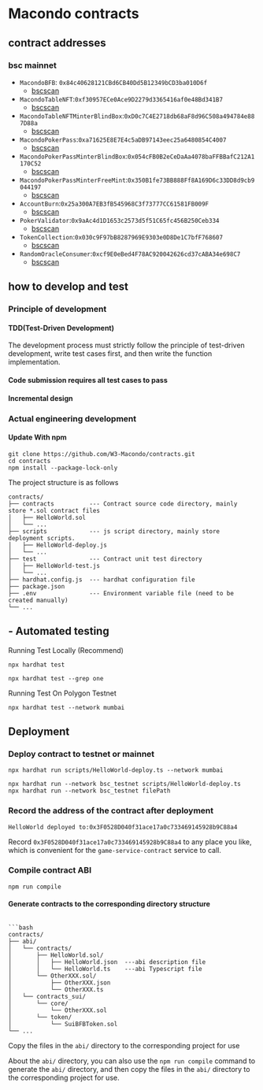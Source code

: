 # Macondo contracts

## contract addresses

### bsc mainnet

- `MacondoBFB`: `0x84c40628121CBd6CB40Dd5B12349bCD3ba010D6f`
  - [bscscan](https://bscscan.com/address/0x84c40628121CBd6CB40Dd5B12349bCD3ba010D6f)
- `MacondoTableNFT`:`0xf30957ECe0Ace9D2279d3365416af0e48Bd341B7`
  - [bscscan](https://bscscan.com/address/0xf30957ECe0Ace9D2279d3365416af0e48Bd341B7)
- `MacondoTableNFTMinterBlindBox`:`0xD0c7C4E2718db68aF8d96C508a494784e887D88a`
  - [bscscan](https://bscscan.com/address/0xD0c7C4E2718db68aF8d96C508a494784e887D88a)
- `MacondoPokerPass`:`0xa71625E8E7E4c5aDB97143eec25a6480854C4007`
  - [bscscan](https://bscscan.com/address/0xa71625E8E7E4c5aDB97143eec25a6480854C4007)
- `MacondoPokerPassMinterBlindBox`:`0x054cFB0B2eCeDaAa4078baFFBBafC212A1170C52`
  - [bscscan](https://bscscan.com/address/0x054cFB0B2eCeDaAa4078baFFBBafC212A1170C52)
- `MacondoPokerPassMinterFreeMint`:`0x350B1fe73BB888Ff8A169D6c33DD8d9cb9044197`
  - [bscscan](https://bscscan.com/address/0x350B1fe73BB888Ff8A169D6c33DD8d9cb9044197)
- `AccountBurn`:`0x25a300A7EB3fB545968C3f73777CC61581FB009F`
  - [bscscan](https://bscscan.com/address/0x25a300A7EB3fB545968C3f73777CC61581FB009F)
- `PokerValidator`:`0x9aAc4d1D1653c2573d5f51C65fc456B250Ceb334`
  - [bscscan](https://bscscan.com/address/0x9aAc4d1D1653c2573d5f51C65fc456B250Ceb334)
- `TokenCollection`:`0x030c9F97bB8287969E9303e0D8De1C7bfF768607`
  - [bscscan](https://bscscan.com/address/0x030c9F97bB8287969E9303e0D8De1C7bfF768607)
- `RandomOracleConsumer`:`0xcf9E0eBed4F78AC920042626cd37cABA34e698C7`
  - [bscscan](https://bscscan.com/address/0xcf9E0eBed4F78AC920042626cd37cABA34e698C7)

## how to develop and test

### Principle of development

#### TDD(Test-Driven Development)

The development process must strictly follow the principle of test-driven development, write test cases first, and then write the function implementation.

#### Code submission requires all test cases to pass

#### Incremental design

### Actual engineering development

#### Update With npm

```shell
git clone https://github.com/W3-Macondo/contracts.git
cd contracts
npm install --package-lock-only
```

The project structure is as follows

```shell
contracts/
├── contracts          --- Contract source code directory, mainly store *.sol contract files
│   ├── HelloWorld.sol
│   └── ...
├── scripts            --- js script directory, mainly store deployment scripts.
│   ├── HelloWorld-deploy.js
│   └── ...
├── test               --- Contract unit test directory
│   ├── HelloWorld-test.js
│   └── ...
├── hardhat.config.js  --- hardhat configuration file
├── package.json
├── .env               --- Environment variable file (need to be created manually)
└── ...
```

## - Automated testing

Running Test Locally (Recommend)

```shell
npx hardhat test
```

```shell
npx hardhat test --grep one
```

Running Test On Polygon Testnet

```shell
npx hardhat test --network mumbai
```

## Deployment

### Deploy contract to testnet or mainnet

```shell
npx hardhat run scripts/HelloWorld-deploy.ts --network mumbai
```

```shell
npx hardhat run --network bsc_testnet scripts/HelloWorld-deploy.ts
npx hardhat run --network bsc_testnet filePath
```

### Record the address of the contract after deployment

```shell
HelloWorld deployed to:0x3F0528D040f31ace17a0c733469145928b9C88a4
```

Record `0x3F0528D040f31ace17a0c733469145928b9C88a4` to any place you like, which is convenient for the `game-service-contract` service to call.

### Compile contract ABI

```shell
npm run compile
```

#### Generate contracts to the corresponding directory structure

````shell

```bash
contracts/
├── abi/
│   └── contracts/
│       ├── HelloWorld.sol/
│       │   ├── HelloWorld.json  ---abi description file
│       │   └── HelloWorld.ts    ---abi Typescript file
│       └── OtherXXX.sol/
│           ├── OtherXXX.json
│           └── OtherXXX.ts
│   └── contracts_sui/
│       └── core/
│           └── OtherXXX.sol
│       └── token/
│           └── SuiBFBToken.sol
└── ...
````

Copy the files in the `abi/` directory to the corresponding project for use

About the `abi/` directory, you can also use the `npm run compile` command to generate the `abi/` directory, and then copy the files in the `abi/` directory to the corresponding project for use.
